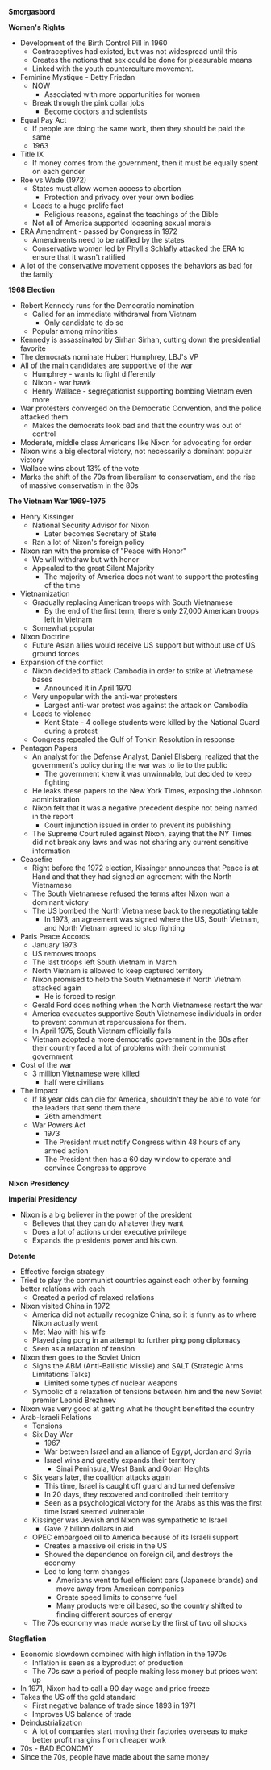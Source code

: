 **Smorgasbord**

**Women's Rights**
- Development of the Birth Control Pill in 1960
	- Contraceptives had existed, but was not widespread until this
	- Creates the notions that sex could be done for pleasurable means
	- Linked with the youth counterculture movement. 
- Feminine Mystique - Betty Friedan
	- NOW 
		- Associated with more opportunities for women
	- Break through the pink collar jobs
		- Become doctors and scientists
- Equal Pay Act
	- If people are doing the same work, then they should be paid the same
	- 1963
- Title IX
	- If money comes from the government, then it must be equally spent on each gender
- Roe vs Wade (1972)
	- States must allow women access to abortion
		- Protection and privacy over your own bodies
	- Leads to a huge prolife fact
		- Religious reasons, against the teachings of the Bible
	- Not all of America supported loosening sexual morals
- ERA Amendment - passed by Congress in 1972
	- Amendments need to be ratified by the states
	- Conservative women led by Phyllis Schlafly attacked the ERA to ensure that it wasn't ratified
- A lot of the conservative movement opposes the behaviors as bad for the family

**1968 Election**
- Robert Kennedy runs for the Democratic nomination
	- Called for an immediate withdrawal from Vietnam
		- Only candidate to do so
	- Popular among minorities
- Kennedy is assassinated by Sirhan Sirhan, cutting down the presidential favorite
- The democrats nominate Hubert Humphrey, LBJ's VP
- All of the main candidates are supportive of the war
	- Humphrey - wants to fight differently
	- Nixon - war hawk
	- Henry Wallace - segregationist supporting bombing Vietnam even more
- War protesters converged on the Democratic Convention, and the police attacked them
	- Makes the democrats look bad and that the country was out of control
- Moderate, middle class Americans like Nixon for advocating for order
- Nixon wins a big electoral victory, not necessarily a dominant popular victory
- Wallace wins about 13% of the vote
- Marks the shift of the 70s from liberalism to conservatism, and the rise of massive conservatism in the 80s

**The Vietnam War 1969-1975**
- Henry Kissinger
	- National Security Advisor for Nixon
		- Later becomes Secretary of State
	- Ran a lot of Nixon's foreign policy
- Nixon ran with the promise of "Peace with Honor"
	- We will withdraw but with honor
	- Appealed to the great Silent Majority
		- The majority of America does not want to support the protesting of the time
- Vietnamization
	- Gradually replacing American troops with South Vietnamese
		- By the end of the first term, there's only 27,000 American troops left in Vietnam
	- Somewhat popular
- Nixon Doctrine
	- Future Asian allies would receive US support but without use of US ground forces
- Expansion of the conflict 
	- Nixon decided to attack Cambodia in order to strike at Vietnamese bases
		- Announced it in April 1970
	- Very unpopular with the anti-war protesters
		- Largest anti-war protest was against the attack on Cambodia
	- Leads to violence
		- Kent State - 4 college students were killed by the National Guard during a protest
	- Congress repealed the Gulf of Tonkin Resolution in response
- Pentagon Papers
	- An analyst for the Defense Analyst, Daniel Ellsberg, realized that the government's policy during the war was to lie to the public
		- The government knew it was unwinnable, but decided to keep fighting
	- He leaks these papers to the New York Times, exposing the Johnson administration
	- Nixon felt that it was a negative precedent despite not being named in the report
		- Court injunction issued in order to prevent its publishing
	- The Supreme Court ruled against Nixon, saying that the NY Times did not break any laws and was not sharing any current sensitive information
- Ceasefire
	- Right before the 1972 election, Kissinger announces that Peace is at Hand and that they had signed an agreement with the North Vietnamese
	- The South Vietnamese refused the terms after Nixon won a dominant victory
	- The US bombed the North Vietnamese back to the negotiating table
		- In 1973, an agreement was signed where the US, South Vietnam, and North Vietnam agreed to stop fighting
- Paris Peace Accords
	- January 1973
	- US removes troops
	- The last troops left South Vietnam in March
	- North Vietnam is allowed to keep captured territory
	- Nixon promised to help the South Vietnamese if North Vietnam attacked again
		- He is forced to resign
	- Gerald Ford does nothing when the North Vietnamese restart the war
	- America evacuates supportive South Vietnamese individuals in order to prevent communist repercussions for them. 
	- In April 1975, South Vietnam officially falls
	- Vietnam adopted a more democratic government in the 80s after their country faced a lot of problems with their communist government
- Cost of the war
	- 3 million Vietnamese were killed
		- half were civilians
- The Impact
	- If 18 year olds can die for America, shouldn't they be able to vote for the leaders that send them there
		- 26th amendment
	- War Powers Act
		- 1973
		- The President must notify Congress within 48 hours of any armed action
		- The President then has a 60 day window to operate and convince Congress to approve

**Nixon Presidency**


**Imperial Presidency**
- Nixon is a big believer in the power of the president
	- Believes that they can do whatever they want
	- Does a lot of actions under executive privilege
	- Expands the presidents power and his own. 

**Detente**
- Effective foreign strategy
- Tried to play the communist countries against each other by forming better relations with each
	- Created a period of relaxed relations
- Nixon visited China in 1972
	- America did not actually recognize China, so it is funny as to where Nixon actually went
	- Met Mao with his wife
	- Played ping pong in an attempt to further ping pong diplomacy
	- Seen as a relaxation of tension
- Nixon then goes to the Soviet Union
	- Signs the ABM (Anti-Ballistic Missile) and SALT (Strategic Arms Limitations Talks)
		- Limited some types of nuclear weapons
	- Symbolic of a relaxation of tensions between him and the new Soviet premier Leonid Brezhnev
- Nixon was very good at getting what he thought benefited the country
- Arab-Israeli Relations
	- Tensions
	- Six Day War
		- 1967
		- War between Israel and an alliance of Egypt, Jordan and Syria
		- Israel wins and greatly expands their territory 
			- Sinai Peninsula, West Bank and Golan Heights
	- Six years later, the coalition attacks again
		- This time, Israel is caught off guard and turned defensive 
		- In 20 days, they recovered and controlled their territory
		- Seen as a psychological victory for the Arabs as this was the first time Israel seemed vulnerable
	- Kissinger was Jewish and Nixon was sympathetic to Israel
		- Gave 2 billion dollars in aid
	- OPEC embargoed oil to America because of its Israeli support
		- Creates a massive oil crisis in the US
		- Showed the dependence on foreign oil, and destroys the economy
		- Led to long term changes
			- Americans went to fuel efficient cars (Japanese brands) and move away from American companies
			- Create speed limits to conserve fuel 
			- Many products were oil based, so the country shifted to finding different sources of energy
	- The 70s economy was made worse by the first of two oil shocks

**Stagflation**
- Economic slowdown combined with high inflation in the 1970s
	- Inflation is seen as a byproduct of production
	- The 70s saw a period of people making less money but prices went up
- In 1971, Nixon had to call a 90 day wage and price freeze
- Takes the US off the gold standard
	- First negative balance of trade since 1893 in 1971
	- Improves US balance of trade
- Deindustrialization
	- A lot of companies start moving their factories overseas to make better profit margins from cheaper work
- 70s - BAD ECONOMY
- Since the 70s, people have made about the same money



